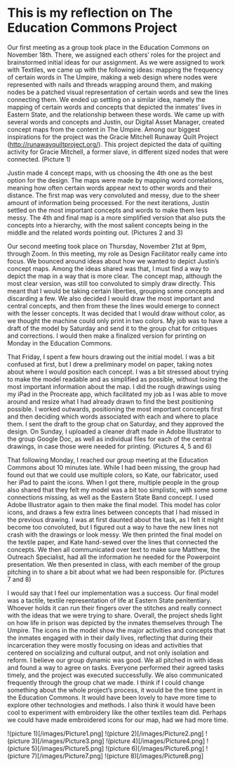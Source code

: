 # This is my reflection on The Education Commons Project

Our first meeting as a group took place in the Education Commons on November 18th. There, we assigned each others’ roles for the project and brainstormed initial ideas for our assignment. As we were assigned to work with Textiles, we came up with the following ideas: mapping the frequency of certain words in The Umpire, making a web design where nodes were represented with nails and threads wrapping around them, and making nodes be a patched visual representation of certain words and sew the lines connecting them. We ended up settling on a similar idea, namely the mapping of certain words and concepts that depicted the inmates’ lives in Eastern State, and the relationship between these words. We came up with several words and concepts and Justin, our Digital Asset Manager, created concept maps from the content in The Umpire. Among our biggest inspirations for the project was the Gracie Mitchell Runaway Quilt Project (http://runawayquiltproject.org/). This project depicted the data of quilting activity for Gracie Mitchell, a former slave, in different sized nodes that were connected. (Picture 1)

Justin made 4 concept maps, with us choosing the 4th one as the best option for the design. The maps were made by mapping word correlations, meaning how often certain words appear next to other words and their distance. The first map was very convoluted and messy, due to the sheer amount of information being processed. For the next iterations, Justin settled on the most important concepts and words to make them less messy. The 4th and final map is a more simplified version that also puts the concepts into a hierarchy, with the most salient concepts being in the middle and the related words pointing out. (Pictures 2 and 3)

Our second meeting took place on Thursday, November 21st at 9pm, through Zoom. In this meeting, my role as Design Facilitator really came into focus. We bounced around ideas about how we wanted to depict Justin’s concept maps. Among the ideas shared was that, I must find a way to depict the map in a way that is more clear. The concept map, although the most clear version, was still too convoluted to simply draw directly. This meant that I would be taking certain liberties, grouping some concepts and discarding a few. We also decided I would draw the most important and central concepts, and then from these the lines would emerge to connect with the lesser concepts. It was decided that I would draw without color, as we thought the machine could only print in two colors. My job was to have a draft of the model by Saturday and send it to the group chat for critiques and corrections. I would then make a finalized version for printing on Monday in the Education Commons.

That Friday, I spent a few hours drawing out the initial model. I was a bit confused at first, but I drew a preliminary model on paper, taking notes about where I would position each concept. I was a bit stressed about trying to make the model readable and as simplified as possible, without losing the most important information about the map. I did the rough drawings using my iPad in the Procreate app, which facilitated my job as I was able to move around and resize what I had already drawn to find the best positioning possible. I worked outwards, positioning the most important concepts first and then deciding which words associated with each and where to place them. I sent the draft to the group chat on Saturday, and they approved the design. On Sunday, I uploaded a cleaner draft made in Adobe Illustrator to the group Google Doc, as well as individual files for each of the central drawings, in case those were needed for printing. (Pictures 4, 5 and 6)

That following Monday, I reached our group meeting at the Education Commons about 10 minutes late. While I had been missing, the group had found out that we could use multiple colors, so Kate, our fabricator, used her iPad to paint the icons. When I got there, multiple people in the group also shared that they felt my model was a bit too simplistic, with some some connections missing, as well as the Eastern State Band concept. I used Adobe Illustrator again to then make the final model. This model has color icons, and draws a few extra lines between concepts that I had missed in the previous drawing. I was at first daunted about the task, as I felt it might become too convoluted, but I figured out a way to have the new lines not crash with the drawings or look messy. We then printed the final model on the textile paper, and Kate hand-sewed over the lines that connected the concepts. We then all communicated over text to make sure Matthew, the Outreach Specialist, had all the information he needed for the Powerpoint presentation. We then presented in class, with each member of the group pitching in to share a bit about what we had been responsible for. (Pictures 7 and 8)

I would say that I feel our implementation was a success. Our final model was a tactile, textile representation of life at Eastern State penitentiary. Whoever holds it can run their fingers over the stitches and really connect with the ideas that we were trying to share. Overall, the project sheds light on how life in prison was depicted by the inmates themselves through The Umpire. The icons in the model show the major activities and concepts that the inmates engaged with in their daily lives, reflecting that during their incarceration they were mostly focusing on ideas and activities that centered on socializing and cultural output, and not only isolation and reform. I believe our group dynamic was good. We all pitched in with ideas and found a way to agree on tasks. Everyone performed their agreed tasks timely, and the project was executed successfully. We also communicated frequently through the group chat we made. I think if I could change something about the whole project’s process, it would be the time spent in the Education Commons. It would have been lovely to have more time to explore other technologies and methods. I also think it would have been cool to experiment with embroidery like the other textiles team did. Perhaps we could have made embroidered icons for our map, had we had more time.


!(picture 1)[/images/Picture1.png]
!(picture 2)[/images/Picture2.png]
!(picture 3)[/images/Picture3.png]
!(picture 4)[/images/Picture4.png]
!(picture 5)[/images/Picture5.png]
!(picture 6)[/images/Picture6.png]
!(picture 7)[/images/Picture7.png]
!(picture 8)[/images/Picture8.png]

